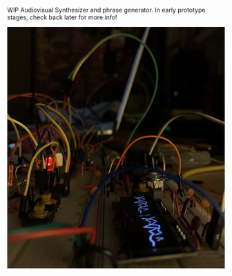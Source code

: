 WIP Audiovisual Synthesizer and phrase generator.
In early prototype stages, check back later for more info!

![Work in progress](Etc/IMG_3140.jpg?raw=true "Work in progress!")
